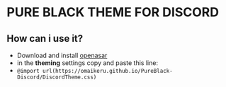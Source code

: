 # PURE BLACK THEME FOR DISCORD

## How can i use it?

- Download and install [openasar](https://openasar.dev/)
- in the **theming** settings copy and paste this line: 
- `@import url(https://omaikeru.github.io/PureBlack-Discord/DiscordTheme.css)`
